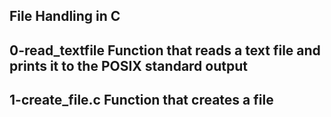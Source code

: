 File Handling in C
--------------------------------------------------------------------------
0-read_textfile
Function that reads a text file and prints it to the POSIX standard output
--------------------------------------------------------------------------
1-create_file.c
Function that creates a file
--------------------------------------------------------------------------